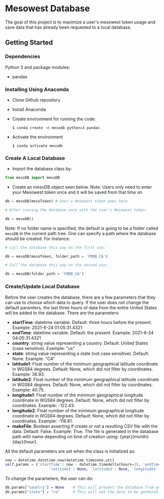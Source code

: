 # Mesowest Database

The goal of this project is to maximize a user's mesowest token usage and save data that has 
already been requested to a local database.

## Getting Started

### Dependencies

Python 3 and package modules:
* pandas

### Installing Using Anaconda

* Clone Github repository
* Install Anaconda
* Create environment for running the code:
 
      $ conda create -n mesodb python=3 pandas

* Activate the environment
      
      $ conda activate mesodb

### Create A Local Database

* Import the database class by:
```python
from mesoDB import mesoDB
```
* Create an mesoDB object seen below. 
Note: Users only need to enter your Mesowest token once and it will be saved from that time on
```python
db = mesoDB(mesoToken) # User's Mesowest token goes here

# After running the database once with the user's Mesowest token:

db = mesoDB()
```

Note: If no folder name is specified, the default is going to be a folder called `mesoDB` in the current path tree. One can specify a path where the database should be created. For instance:
```python
# Call the database this way on the first use:

db = mesoDB(mesoToken, folder_path = 'FMDB_CA')

# Call the database this way on the second use:

db = mesoDB(folder_path = 'FMDB_CA')
```

### Create/Update Local Database

Before the user creates the database, there are a few parameters that they can use to choose
which data to query. If the user does not change the default paramters, the last three hours 
of data from the entire United States will be added to the database. There are the parameters:

* **startTime**: datetime variable. Default: three hours before the present. Example: 2021-6-24 01:05:31.4321
* **endTime**: datetime variable. Default: the present. Example: 2021-6-24 04:05:31.4321
* **country**: string value representing a country. Default: United States (case sensitive). Example: "us"
* **state**: string value representing a state (not case sensitive). Default: None. Example: "CA"
* **latitude1**: Float number of the minimum geographical latitude coordinate in WGS84 degrees. Default: None, which did not filter by coordinates. Example: 36.93.
* **latitude2**: Float number of the minimum geographical latitude coordinate in WGS84 degrees. Default: None, which did not filter by coordinates. Example: 40.75.
* **longitude1**: Float number of the minimum geographical longitude coordinate in WGS84 degrees. Default: None, which did not filter by coordinates. Example: -122.43.
* **longitude2**: Float number of the minimum geographical longitude coordinate in WGS84 degrees. Default: None, which did not filter by coordinates. Example: -118.81.
* **makeFile**: Boolean asserting if create or not a resulting CSV file with the data. Default: False. Example: True. The file is generated in the database path with name depending on time of creation using: {year}{month}{day}{hour}.

All the default parameters are set when the class is initialized as:
```python
now = datetime.datetime.now(datetime.timezone.utc)
self.params = {'startTime': now - datetime.timedelta(hours=3), 'endTime': now, 'country': 'us', 'state': None,
                    'latitude1': None, 'latitude2': None, 'longitude1': None, 'longitude2': None, 'makeFile': False}
````

To change the parameters, the user can do:
```python
db.params["country"] = None    # This will prevent the database from getting all the data for the country
db.params["state"] = "ca"      # This will set the data to be gathered to be from California
````
